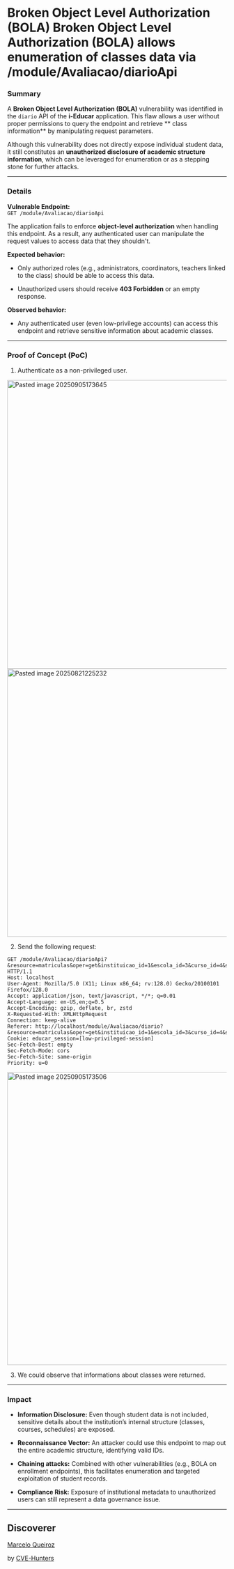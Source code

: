 # Broken Object Level Authorization (BOLA) Broken Object Level Authorization (BOLA) allows enumeration of classes data via /module/Avaliacao/diarioApi
### Summary

A **Broken Object Level Authorization (BOLA)** vulnerability was identified in the `diario` API of the **i-Educar** application. This flaw allows a user without proper permissions to query the endpoint and retrieve ** class information**  by manipulating request parameters.

Although this vulnerability does not directly expose individual student data, it still constitutes an **unauthorized disclosure of academic structure information**, which can be leveraged for enumeration or as a stepping stone for further attacks.

---

### Details

**Vulnerable Endpoint:**  
`GET /module/Avaliacao/diarioApi`

The application fails to enforce **object-level authorization** when handling this endpoint. As a result, any authenticated user can manipulate the request values to access data that they shouldn't.

**Expected behavior:**

- Only authorized roles (e.g., administrators, coordinators, teachers linked to the class) should be able to access this data.
    
- Unauthorized users should receive **403 Forbidden** or an empty response.
    

**Observed behavior:**

- Any authenticated user (even low-privilege accounts) can access this endpoint and retrieve sensitive information about academic classes.

---
### Proof of Concept (PoC)

1. Authenticate as a non-privileged user.

<img width="1439" height="663" alt="Pasted image 20250905173645" src="https://github.com/user-attachments/assets/c79bb6d5-1082-4f82-8095-85bf7a251c8e" />

<img width="846" height="616" alt="Pasted image 20250821225232" src="https://github.com/user-attachments/assets/b7f69cc4-c874-42e5-8c6f-aeb96557072c" />

2. Send the following request:

```
GET /module/Avaliacao/diarioApi?&resource=matriculas&oper=get&instituicao_id=1&escola_id=3&curso_id=4&serie_id=undefined&turma_id=3&ano_escolar=2025&componente_curricular_id=11&etapa=1&matricula_id=12&busca=S&mostrar_botao_replicar_todos=1&ano=2025&ref_cod_instituicao=1&ref_cod_escola=3&ref_cod_curso=4&ref_cod_serie=6&ref_cod_turma=3&etapa=1&ref_cod_componente_curricular=11&ref_cod_matricula=12&navegacao_tab=2 HTTP/1.1
Host: localhost
User-Agent: Mozilla/5.0 (X11; Linux x86_64; rv:128.0) Gecko/20100101 Firefox/128.0
Accept: application/json, text/javascript, */*; q=0.01
Accept-Language: en-US,en;q=0.5
Accept-Encoding: gzip, deflate, br, zstd
X-Requested-With: XMLHttpRequest
Connection: keep-alive
Referer: http://localhost/module/Avaliacao/diario?&resource=matriculas&oper=get&instituicao_id=1&escola_id=3&curso_id=4&serie_id=undefined&turma_id=3&ano_escolar=2025&componente_curricular_id=11&etapa=1&matricula_id=12
Cookie: educar_session=[low-privileged-session]
Sec-Fetch-Dest: empty
Sec-Fetch-Mode: cors
Sec-Fetch-Site: same-origin
Priority: u=0

```

<img width="1437" height="673" alt="Pasted image 20250905173506" src="https://github.com/user-attachments/assets/dd796acd-760f-4728-af38-d4057b39f7cc" />


3. We could observe that informations about classes were returned.


---

### Impact

- **Information Disclosure:** Even though student data is not included, sensitive details about the institution’s internal structure (classes, courses, schedules) are exposed.
    
- **Reconnaissance Vector:** An attacker could use this endpoint to map out the entire academic structure, identifying valid IDs.
    
- **Chaining attacks:** Combined with other vulnerabilities (e.g., BOLA on enrollment endpoints), this facilitates enumeration and targeted exploitation of student records.
    
- **Compliance Risk:** Exposure of institutional metadata to unauthorized users can still represent a data governance issue.
    

---

## Discoverer

[Marcelo Queiroz](www.linkedin.com/in/marceloqueirozjr)

by [CVE-Hunters](https://github.com/Sec-Dojo-Cyber-House/cve-hunters)
